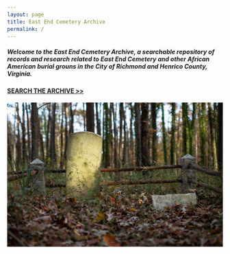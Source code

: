 ```yaml
---
layout: page
title: East End Cemetery Archive
permalink: /
---
```

##### Welcome to the **East End Cemetery Archive**, a searchable repository of records and research related to East End Cemetery and other African American burial grouns in the City of Richmond and Henrico County, Virginia.

#### **[SEARCH THE ARCHIVE >>](/search)**

![East End Cemetery. Photograph: Brian Palmer](/images/uploads/banner.jpg)